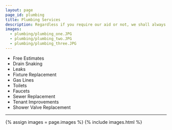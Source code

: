 ```yaml
---
layout: page
page_id: plumbing
title: Plumbing Services
description: Regardless if you require our aid or not, we shall always cheerfully do all in our power to serve you promptly.
images: 
  - plumbing/plumbing_one.JPG
  - plumbing/plumbing_two.JPG
  - plumbing/plumbing_three.JPG
---
```


* Free Estimates
* Drain Snaking
* Leaks
* Fixture Replacement
* Gas Lines
* Toilets
* Faucets
* Sewer Replacement
* Tenant Improvements
* Shower Valve Replacement

--- 
{% assign images = page.images %}
{% include images.html %}
